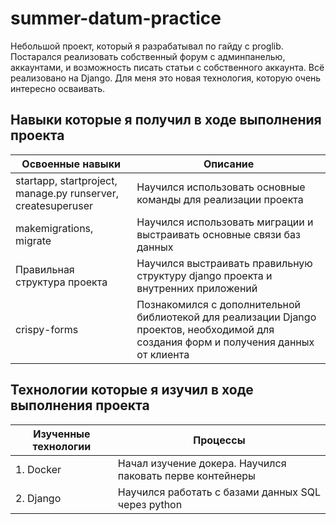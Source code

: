 # summer-datum-practice

Небольшой проект, который я разрабатывал по гайду с proglib. Постарался реализовать собственный форум с админпанелью, аккаунтами, и возможность писать статьи с собственного аккаунта. Всё реализовано на Django. Для меня это новая технология, которую очень интересно осваивать.

## Навыки которые я получил в ходе выполнения проекта

| Освоенные навыки | Описание |
| ------ | ------ |
| startapp, startproject, manage.py runserver, createsuperuser | Научился использовать основные команды для реализации проекта|
| makemigrations, migrate | Научился использовать миграции и выстраивать основные связи баз данных |
| Правильная структура проекта | Научился выстраивать правильную структуру django проекта и внутренних приложений |
| crispy-forms | Познакомился с дополнительной библиотекой для реализации Django проектов, необходимой для создания форм и получения данных от клиента |

## Технологии которые я изучил в ходе выполнения проекта

| Изученные технологии | Процессы |
| ------ | ------ |
| 1. Docker | Начал изучение докера. Научился паковать перве контейнеры |
| 2. Django | Научился работать с базами данных SQL через python |
